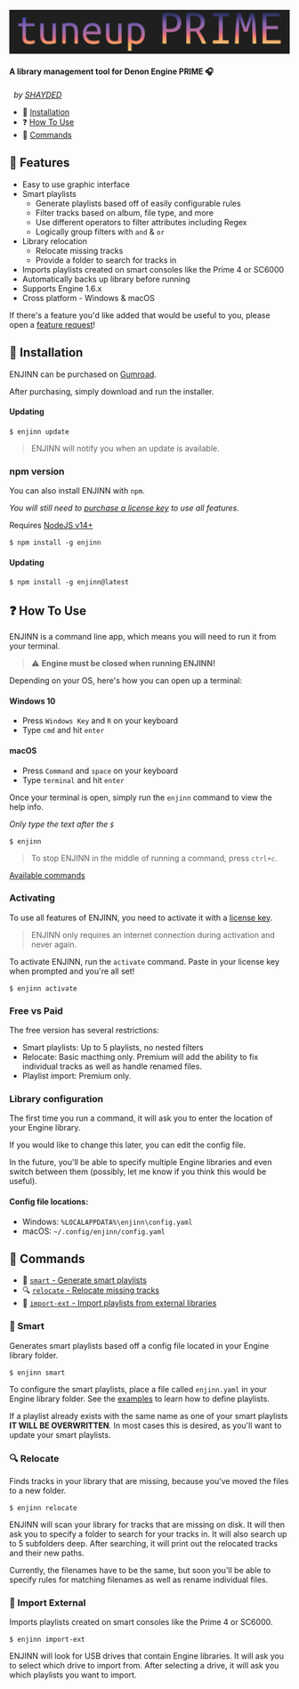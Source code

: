 ![Tuneup PRIME](img/tuneup-prime.png)

#### A library management tool for Denon Engine PRIME 🎧

&nbsp;&nbsp;_by [SHAYDED](http://shayded.com)_

- 🚀 [Installation](#-installation)
- ❓ [How To Use](#-how-to-use)
- 🔨 [Commands](#-commands)

## 🌟 Features

- Easy to use graphic interface
- Smart playlists
  - Generate playlists based off of easily configurable rules
  - Filter tracks based on album, file type, and more
  - Use different operators to filter attributes including Regex
  - Logically group filters with `and` & `or`
- Library relocation
  - Relocate missing tracks
  - Provide a folder to search for tracks in
- Imports playlists created on smart consoles like the Prime 4 or SC6000
- Automatically backs up library before running
- Supports Engine 1.6.x
- Cross platform - Windows & macOS

If there's a feature you'd like added that would be useful to you, please open a [feature request](https://github.com/rshea0/enjinn/issues/new/choose)!

## 🚀 Installation

ENJINN can be purchased on [Gumroad](https://gum.co/enjinn).

After purchasing, simply download and run the installer.

#### Updating

```
$ enjinn update
```

> ENJINN will notify you when an update is available.

### npm version

You can also install ENJINN with `npm`.

_You will still need to [purchase a license key](https://gum.co/enjinn) to use all features._

Requires [NodeJS v14+](https://nodejs.org/en/)

```
$ npm install -g enjinn
```

#### Updating

```
$ npm install -g enjinn@latest
```

## ❓ How To Use

ENJINN is a command line app, which means you will need to run it from your terminal.

> ⚠️ **Engine must be closed when running ENJINN!**

Depending on your OS, here's how you can open up a terminal:

#### Windows 10

- Press `Windows Key` and `R` on your keyboard
- Type `cmd` and hit `enter`

#### macOS

- Press `Command` and `space` on your keyboard
- Type `terminal` and hit `enter`

Once your terminal is open, simply run the `enjinn` command to view the help info.

_Only type the text after the `$`_

```
$ enjinn
```

> To stop ENJINN in the middle of running a command, press `ctrl+c`.

[Available commands](#-commands)

### Activating

To use all features of ENJINN, you need to activate it with a [license key](https://gum.co/enjinn).

> ENJINN only requires an internet connection during activation and never again.

To activate ENJINN, run the `activate` command. Paste in your license key when prompted and you're all set!

```
$ enjinn activate
```

### Free vs Paid

The free version has several restrictions:

- Smart playlists: Up to 5 playlists, no nested filters
- Relocate: Basic macthing only. Premium will add the ability to fix individual tracks as well as handle renamed files.
- Playlist import: Premium only.

### Library configuration

The first time you run a command, it will ask you to enter the location of your Engine library.

If you would like to change this later, you can edit the config file.

In the future, you'll be able to specify multiple Engine libraries and even switch between them (possibly, let me know if you think this would be useful).

#### Config file locations:

- Windows: `%LOCALAPPDATA%\enjinn\config.yaml`
- macOS: `~/.config/enjinn/config.yaml`

## 🔨 Commands

- 🧠 [`smart` - Generate smart playlists](#-smart)
- 🔍 [`relocate` - Relocate missing tracks](#-relocate)
- 📼 [`import-ext` - Import playlists from external libraries](#-import-ext)

### 🧠 Smart

Generates smart playlists based off a config file located in your Engine library folder.

```
$ enjinn smart
```

To configure the smart playlists, place a file called `enjinn.yaml` in your Engine library folder. See the [examples](examples/enjinn.example.yaml) to learn how to define playlists.

If a playlist already exists with the same name as one of your smart playlists **IT WILL BE OVERWRITTEN**. In most cases this is desired, as you'll want to update your smart playlists.

### 🔍 Relocate

Finds tracks in your library that are missing, because you've moved the files to a new folder.

```
$ enjinn relocate
```

ENJINN will scan your library for tracks that are missing on disk. It will then ask you to specify a folder to search for your tracks in. It will also search up to 5 subfolders deep. After searching, it will print out the relocated tracks and their new paths.

Currently, the filenames have to be the same, but soon you'll be able to specify rules for matching filenames as well as rename individual files.

### 📼 Import External

Imports playlists created on smart consoles like the Prime 4 or SC6000.

```
$ enjinn import-ext
```

ENJINN will look for USB drives that contain Engine libraries. It will ask you to select which drive to import from. After selecting a drive, it will ask you which playlists you want to import.
